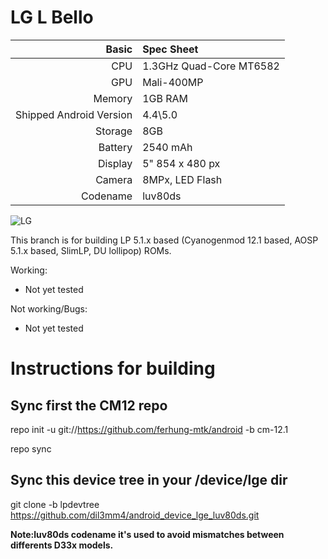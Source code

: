 LG L Bello
==============
Basic   | Spec Sheet
-------:|:-------------------------
CPU     | 1.3GHz Quad-Core MT6582
GPU     | Mali-400MP
Memory  | 1GB RAM
Shipped Android Version | 4.4\5.0
Storage | 8GB
Battery | 2540 mAh
Display | 5" 854 x 480 px
Camera  | 8MPx, LED Flash
Codename| luv80ds 

![LG](http://s.4pda.to/YstumuWz2l7cOz2Hj2nHrMDeIBOjPDVyPwYikKz2Npqi0vkKuFpcR.jpg?_=0 "LG L Bello")

This branch is for building LP 5.1.x based (Cyanogenmod 12.1 based, AOSP 5.1.x based, SlimLP, DU lollipop) ROMs.

Working:
- Not yet tested

Not working/Bugs:
- Not yet tested

Instructions for building
==========================
Sync first the CM12 repo
--------------------------
repo init -u git://https://github.com/ferhung-mtk/android -b cm-12.1

repo sync

Sync this device tree in your /device/lge dir
--------------------------
git clone -b lpdevtree https://github.com/dil3mm4/android_device_lge_luv80ds.git



**Note:luv80ds codename it's used to avoid mismatches between differents D33x models.** 



